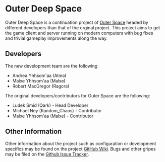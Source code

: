 # Outer Deep Space

Outer Deep Space is a continuation project of [Outer Space](https://sourceforge.net/projects/ospace/) headed by different developers
than that of the orginal project. This project aims to get the game client and server running on modern computers with bug fixes and trivial
gameplay improvements along the way.

## Developers

The new development team are the following:

  * Andrea Yhhsom'aa (Atma)
  * Malxe Yhhsom'aa (Malxe)
  * Robert MacGregor (Ragora)

The original developers/contributors for Outer Space are the following:

  * Ludek Smid (Qark) - Head Developer
  * Michael Ney (Random_Chaos) - Contributor
  * Malxe Yhhsom'aa (Malxe) - Contributor

## Other Information

Other information about the project such as configuration or development specifics may be found on the 
project [GitHub Wiki](https://github.com/OuterDeepSpace/OuterDeepSpace/wiki). Bugs and other gripes
may be filed on the [Github Issue Tracker](https://github.com/OuterDeepSpace/OuterDeepSpace/issues).
